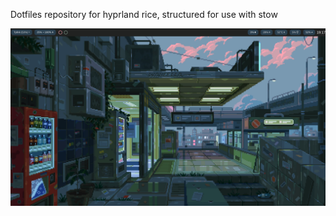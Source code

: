 Dotfiles repository for hyprland rice, structured for use with stow

![vending](./pictures/.config/pictures/1.png?raw=true "Title")
